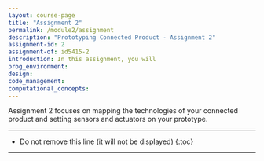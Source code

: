 ```yaml
---
layout: course-page
title: "Assignment 2"
permalink: /module2/assignment
description: "Prototyping Connected Product - Assignment 2"
assignment-id: 2
assignment-of: id5415-2
introduction: In this assignment, you will
prog_environment: 
design: 
code_management: 
computational_concepts: 
---
```


Assignment 2 focuses on mapping the technologies of your connected product and setting sensors and actuators on your prototype.


---

* Do not remove this line (it will not be displayed)
{:toc}

---